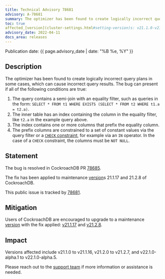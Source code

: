 ```yaml
---
title: Technical Advisory 78681
advisory: A-78681
summary: The optimizer has been found to create logically incorrect query plans in some cases.
toc: true
affected_[version](cluster-settings.html#setting-version)s: v21.1.0-v21.1.16, v21.2.0-v21.1.7, 22.1.0-alpha.1-22.1.0-alpha.5
advisory_date: 2022-04-11
docs_area: releases
---
```


Publication date: {{ page.advisory_date | date: "%B %e, %Y" }}

## Description

The optimizer has been found to create logically incorrect query plans in some cases, which can cause incorrect query results. The bug can present if all of the following conditions are true:

1. The query contains a semi-join with an equality filter, such as queries in the form: `SELECT * FROM t1 WHERE EXISTS (SELECT * FROM t2 WHERE t1.a = t2.a)`.
2. The inner table has an index containing the column in the equality filter, like `t2.a` in the example query above.
3. The index contains one or more columns that prefix the equality column.
4. The prefix columns are constrained to a set of constant values via the query filter or a [`CHECK` constraint](../v21.2/check.html), for example via an `IN` operator. In the case of a `CHECK` constraint, the columns must be `NOT NULL`.

## Statement

The bug is resolved in CockroachDB PR [78685](https://github.com/cockroachdb/cockroach/pull/78685).

The fix has been applied to maintenance [version](cluster-settings.html#setting-version)s 21.1.17 and 21.2.8 of CockroachDB.

This public issue is tracked by [78681](https://github.com/cockroachdb/cockroach/issues/78681).

## Mitigation

Users of CockroachDB are encouraged to upgrade to a maintenance [version](cluster-settings.html#setting-version) with the fix applied: [v21.1.17](../releases/v21.1.html/#v21-1-17) and [v21.2.8](../releases/v21.2.html/#v21-2-8).

## Impact

Versions affected include v21.1.0 to v21.1.16, v21.2.0 to v21.2.7, and v22.1.0-alpha.1 to v22.1.0-alpha.5.

Please reach out to the [support team](https://support.cockroachlabs.com/) if more information or assistance is needed.
